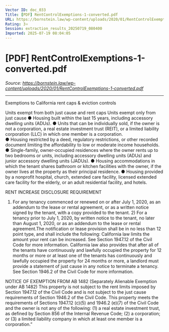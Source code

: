```yaml
---
Vector ID: doc_033
Title: [PDF] RentControlExemptions-1-converted.pdf
URL: https://bornstein.law/wp-content/uploads/2020/01/RentControlExemptions-1-converted.pdf
Rating: 3⭐
Session: extraction_results_20250719_080400
Imported: 2025-07-19 08:04:05
---
```


# [PDF] RentControlExemptions-1-converted.pdf

_Source: https://bornstein.law/wp-content/uploads/2020/01/RentControlExemptions-1-converted.pdf_

---

 
Exemptions to California rent caps & eviction controls 
 
Units exempt from both just cause and rent 
caps 
Units exempt only from just cause 
● Housing built within the last 15 years, including accessory 
dwelling units (ADUs). 
● Units that can be individually sold, if the owner is not a 
corporation, a real estate investment trust (REIT), or a limited 
liability corporation (LLC) in which one member is a corporation.  
● Housing restricted by a deed, regulatory restrictions, or other 
recorded document limiting the affordability to low or moderate 
income households. 
● Single-family, owner-occupied residences where the owner rents 
up to two bedrooms or units, including accessory dwelling units 
(ADUs) and junior accessory dwelling units (JADUs). 
● Housing accommodations in which the tenant shares bathroom or 
kitchen facilities with the owner, if the owner lives at the property 
as their principal residence. 
● Housing provided by a nonprofit hospital, church, extended care 
facility, licensed extended care facility for the elderly, or an adult 
residential facility, and hotels.  
 
RENT INCREASE DISCLOSURE REQUIREMENT 
 
1) For any tenancy commenced or renewed on or after July 1, 2020, as an addendum to the lease or rental agreement, or as a written notice 
signed by the tenant, with a copy provided to the tenant. 2) For a tenancy prior to July 1, 2020, by written notice to the tenant, no later than 
August 1, 2020, or as an addendum to the lease or rental agreement.The notification or lease provision shall be in no less than 12 point type, and 
shall include the following: 
California law limits the amount your rent can be increased. See Section 1947.12 of the Civil Code for more information. California law also provides 
that after all of the tenants have continuously and lawfully occupied the property for 12 months or more or at least one of the tenants has 
continuously and lawfully occupied the property for 24 months or more, a landlord must provide a statement of just cause in any notice to terminate a 
tenancy. See Section 1946.2 of the Civil Code for more information. 
 
NOTICE OF EXEMPTION FROM AB 1482 
(Separately Alienable Exemption under AB 1482) 
This property is not subject to the rent limits imposed by Section 1947.12 of the Civil Code and is not subject to the just cause requirements of 
Section 1946.2 of the Civil Code. This property meets the requirements of Sections 1947.12 (c)(5) and 1946.2 (e)(7) of the Civil Code and the owner 
is not any of the following: (1) a real estate investment trust, as defined by Section 856 of the Internal Revenue Code; (2) a corporation; or (3) a 
limited liability company in which at least one member is a corporation.” 
 
 
